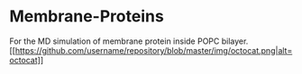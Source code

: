 # Membrane-Proteins
For the MD simulation of membrane protein inside POPC bilayer.
[[https://github.com/username/repository/blob/master/img/octocat.png|alt=octocat]]
